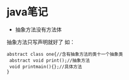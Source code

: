 # java笔记
- 抽象方法没有方法体

抽象方法只写声明就好了
如：
```
abstract class one{//含有抽象方法的类十一个抽象类
 abstract void print();//抽象方法
 void printmain(){};//具体方法
}
```
